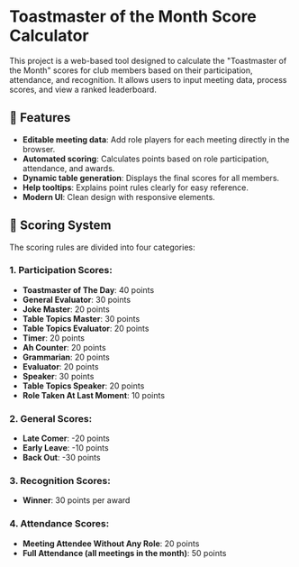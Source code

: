 # Toastmaster of the Month Score Calculator

This project is a web-based tool designed to calculate the "Toastmaster of the Month" scores for club members based on their participation, attendance, and recognition. It allows users to input meeting data, process scores, and view a ranked leaderboard.

## 🌟 Features

- **Editable meeting data**: Add role players for each meeting directly in the browser.
- **Automated scoring**: Calculates points based on role participation, attendance, and awards.
- **Dynamic table generation**: Displays the final scores for all members.
- **Help tooltips**: Explains point rules clearly for easy reference.
- **Modern UI**: Clean design with responsive elements.

## 🏅 Scoring System

The scoring rules are divided into four categories:

### 1. **Participation Scores:**

- **Toastmaster of The Day**: 40 points
- **General Evaluator**: 30 points
- **Joke Master**: 20 points
- **Table Topics Master**: 30 points
- **Table Topics Evaluator**: 20 points
- **Timer**: 20 points
- **Ah Counter**: 20 points
- **Grammarian**: 20 points
- **Evaluator**: 20 points
- **Speaker**: 30 points
- **Table Topics Speaker**: 20 points
- **Role Taken At Last Moment**: 10 points

### 2. **General Scores:**

- **Late Comer**: -20 points
- **Early Leave**: -10 points
- **Back Out**: -30 points

### 3. **Recognition Scores:**

- **Winner**: 30 points per award

### 4. **Attendance Scores:**

- **Meeting Attendee Without Any Role**: 20 points
- **Full Attendance (all meetings in the month)**: 50 points

## 
